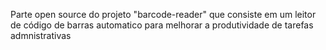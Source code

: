Parte open source do projeto "barcode-reader" que consiste em um leitor de código de barras automatico para melhorar a produtividade de tarefas admnistrativas
